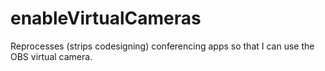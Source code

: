 # enableVirtualCameras
Reprocesses (strips codesigning) conferencing apps so that I can use the OBS virtual camera.

